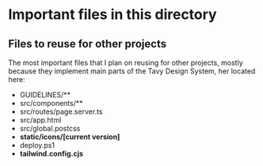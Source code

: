 # Important files in this directory




## Files to reuse for other projects

The most important files that I plan on reusing for other projects, mostly because they implement main parts of the Tavy Design System, her located here:

- GUIDELINES/**
- src/components/**
- src/routes/page.server.ts
- src/app.html
- src/global.postcss
- **static/icons/[current version]**
- deploy.ps1
- **tailwind.config.cjs**